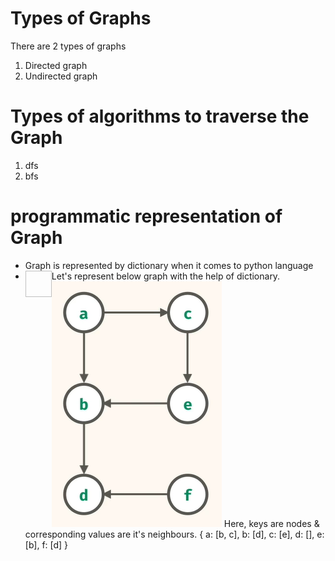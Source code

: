 # Types of Graphs
There are 2 types of graphs
1. Directed graph
2. Undirected graph

# Types of algorithms to traverse the Graph
1. dfs
2. bfs

# programmatic representation of Graph
- Graph is represented by dictionary when it comes to python language
- Let's represent below graph with the help of dictionary.
  <img width="42" height="42" style="float:left"> 
    ![alt text](./images/image.png)
  </img> 
Here, keys are nodes & corresponding values are it's neighbours.
{
    a: [b, c],
    b: [d],
    c: [e],
    d: [],
    e: [b],
    f: [d]
}
